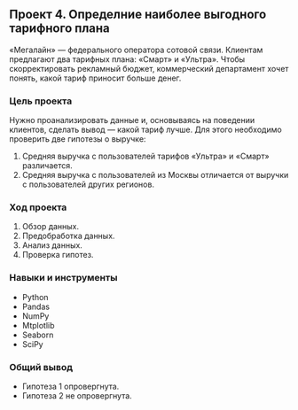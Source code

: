 ## Проект 4. Определние наиболее выгодного тарифного плана

«Мегалайн» — федерального оператора сотовой связи. Клиентам предлагают два тарифных плана: «Смарт» и «Ультра». Чтобы скорректировать рекламный бюджет, коммерческий департамент хочет понять, какой тариф приносит больше денег.

### Цель проекта

Нужно проанализировать данные и, основываясь на поведении клиентов, сделать вывод — какой тариф лучше. Для этого необходимо проверить две гипотезы о выручке:
1. Средняя выручка с пользователей тарифов «Ультра» и «Смарт» различается.
2. Средняя выручка с пользователей из Москвы отличается от выручки с пользователей других регионов.

### Ход проекта

1. Обзор данных.
2. Предобработка данных.
3. Анализ данных.
4. Проверка гипотез.


### Навыки и инструменты

- Python
- Pandas
- NumPy
- Mtplotlib
- Seaborn
- SciPy


### Общий вывод

- Гипотеза 1 опровергнута.
- Гипотеза 2 не опровергнута.
